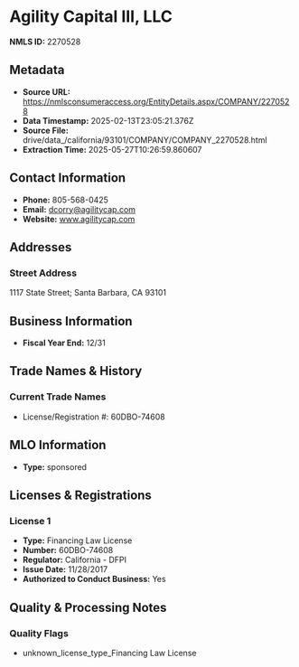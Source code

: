 # Agility Capital III, LLC

**NMLS ID:** 2270528

## Metadata
- **Source URL:** https://nmlsconsumeraccess.org/EntityDetails.aspx/COMPANY/2270528
- **Data Timestamp:** 2025-02-13T23:05:21.376Z
- **Source File:** drive/data_/california/93101/COMPANY/COMPANY_2270528.html
- **Extraction Time:** 2025-05-27T10:26:59.860607

## Contact Information
- **Phone:** 805-568-0425
- **Email:** dcorry@agilitycap.com
- **Website:** www.agilitycap.com

## Addresses
### Street Address
1117 State Street; Santa Barbara, CA 93101

## Business Information
- **Fiscal Year End:** 12/31

## Trade Names & History
### Current Trade Names
- License/Registration #: 60DBO-74608

## MLO Information
- **Type:** sponsored

## Licenses & Registrations

### License 1
- **Type:** Financing Law License
- **Number:** 60DBO-74608
- **Regulator:** California - DFPI
- **Issue Date:** 11/28/2017
- **Authorized to Conduct Business:** Yes

## Quality & Processing Notes
### Quality Flags
- unknown_license_type_Financing Law License
